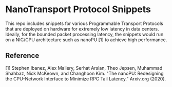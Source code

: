 # NanoTransport Protocol Snippets

This repo includes snippets for various Programmable Transport Protocols that are deployed on hardware for extremely low latency in data centers. Ideally, for the bounded packet processing latency, the snippets would run on a NIC/CPU architecture such as nanoPU [1] to achieve high performance.

## Reference

[1] Stephen Ibanez, Alex Mallery, Serhat Arslan, Theo Jepsen, Muhammad Shahbaz, Nick McKeown, and Changhoon Kim. "The nanoPU: Redesigning the CPU-Network Interface to Minimize RPC Tail Latency." Arxiv.org (2020).

